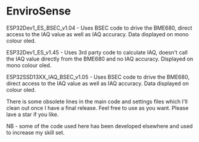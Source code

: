 # EnviroSense

ESP32Dev1_ES_BSEC_v1.04 - Uses BSEC code to drive the BME680, direct access to the IAQ value as well as IAQ accuracy.
Data displayed on mono colour oled.

ESP32Dev1_ES_v1.45 - Uses 3rd party code to calculate IAQ, doesn't call the IAQ value directly from the BME680 and no IAQ accuracy.
Displayed on mono colour oled.

ESP32SSD13XX_IAQ_BSEC_v1.05 - Uses BSEC code to drive the BME680, direct access to the IAQ value as well as IAQ accuracy.
Data displayed on colour oled.

There is some obsolete lines in the main code and settings files which I'll clean out once I have a final release. Feel free to use as you want. Please lave a star if you like.

NB - some of the code used here has been developed elsewhere and used to increase my skill set.
